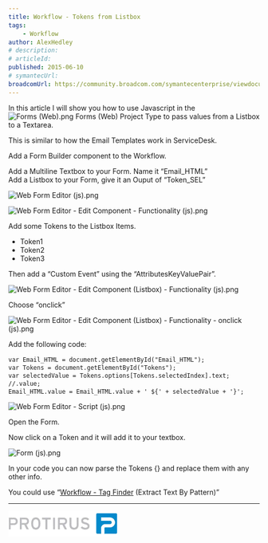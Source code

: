 ```yaml
---
title: Workflow - Tokens from Listbox
tags:
    - Workflow
author: AlexHedley
# description: 
# articleId: 
published: 2015-06-10
# symantecUrl:
broadcomUrl: https://community.broadcom.com/symantecenterprise/viewdocument/workflow-tokens-from-listbox?CommunityKey=04ead5e9-3643-4118-b853-afa5a58710c6&tab=librarydocuments
---
```


In this article I will show you how to use Javascript in the ![Forms (Web).png](images\Forms%2520%2528Web%2529.png) Forms (Web) Project Type to pass values from a Listbox to a Textarea.

This is similar to how the Email Templates work in ServiceDesk.

Add a Form Builder component to the Workflow.
  
Add a Multiline Textbox to your Form. Name it “Email\_HTML”  
Add a Listbox to your Form, give it an Ouput of “Token\_SEL”

![Web Form Editor (js).png](images\Web%2520Form%2520Editor%2520%2528js%2529.png)

![Web Form Editor - Edit Component - Functionality (js).png](images\Web%2520Form%2520Editor%2520-%2520Edit%2520Component%2520-%2520Functionality%2520%2528js%2529.png)

Add some Tokens to the Listbox Items.
  
- Token1
- Token2
- Token3

Then add a “Custom Event” using the “AttributesKeyValuePair”.

![Web Form Editor - Edit Component (Listbox) - Functionality (js).png](images\Web%2520Form%2520Editor%2520-%2520Edit%2520Component%2520%2528Listbox%2529%2520-%2520Functionality%2520%2528js%2529.png)

Choose “onclick”

![Web Form Editor - Edit Component (Listbox) - Functionality - onclick (js).png](images\Web%2520Form%2520Editor%2520-%2520Edit%2520Component%2520%2528Listbox%2529%2520-%2520Functionality%2520-%2520onclick%2520%2528js%2529.png)

Add the following code:

    var Email_HTML = document.getElementById("Email_HTML");
    var Tokens = document.getElementById("Tokens");
    var selectedValue = Tokens.options[Tokens.selectedIndex].text; //.value;
    Email_HTML.value = Email_HTML.value + ' ${' + selectedValue + '}';

![Web Form Editor - Script (js).png](images\Web%2520Form%2520Editor%2520-%2520Script%2520%2528js%2529.png)

Open the Form.
  
Now click on a Token and it will add it to your textbox.

![Form (js).png](images\Form%2520%2528js%2529.png)

In your code you can now parse the Tokens {} and replace them with any other info.
  
You could use “[Workflow - Tag Finder](https://community.broadcom.com/symantecenterprise/viewdocument?DocumentKey=59d4c016-dd91-49c5-b4e2-09ce3e01765a&amp;CommunityKey=04ead5e9-3643-4118-b853-afa5a58710c6&amp;tab=librarydocuments) (Extract Text By Pattern)”

* * *

[![Protirus.png](images\Protirus.png)](http://www.protirus.com/)
